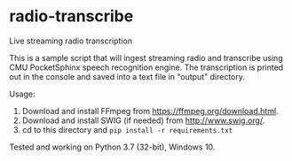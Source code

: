 # radio-transcribe
Live streaming radio transcription

This is a sample script that will ingest streaming radio and transcribe using CMU PocketSphinx speech recognition engine.
The transcription is printed out in the console and saved into a text file in "output" directory.

Usage:
1. Download and install FFmpeg from https://ffmpeg.org/download.html.
2. Download and install SWIG (if needed) from http://www.swig.org/.
3. cd to this directory and `pip install -r requirements.txt`

Tested and working on Python 3.7 (32-bit), Windows 10.
